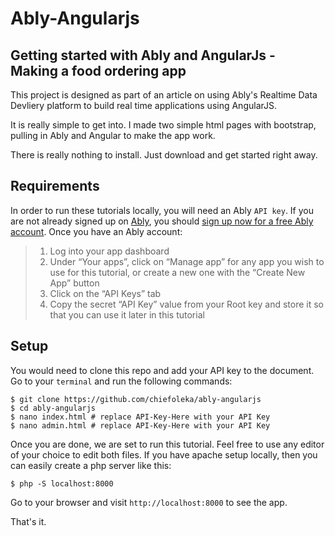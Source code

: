 # Ably-Angularjs

## Getting started with Ably and AngularJs - Making a food ordering app

This project is designed as part of an article on using Ably's Realtime Data Devliery platform to build real time applications using AngularJS.

It is really simple to get into. I made two simple html pages with bootstrap, pulling in Ably and Angular to make the app work.

There is really nothing to install. Just download and get started right away.

## Requirements

In order to run these tutorials locally, you will need an Ably `API key`. If you are not already signed up on [Ably](https://ably.io), you should [sign up now for a free Ably account](https://ably.io). Once you have an Ably account:

	
> 1. Log into your app dashboard	
> 2. Under “Your apps”, click on “Manage app” for any app you wish to use for this tutorial, or create a new one with the “Create New App” button	
> 3. Click on the “API Keys” tab	
> 4. Copy the secret “API Key” value from your Root key and store it so that you can use it later in this tutorial


## Setup
You would need to clone this repo and add your API key to the document. Go to your `terminal` and run the following commands:
```shell
$ git clone https://github.com/chiefoleka/ably-angularjs
$ cd ably-angularjs
$ nano index.html # replace API-Key-Here with your API Key
$ nano admin.html # replace API-Key-Here with your API Key
```
Once you are done, we are set to run this tutorial. Feel free to use any editor of your choice to edit both files.
If you have apache setup locally, then you can easily create a php server like this:
```shell
$ php -S localhost:8000
```
Go to your browser and visit `http://localhost:8000` to see the app.

That's it.
